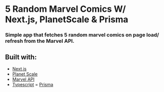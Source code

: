 # 5 Random Marvel Comics W/ Next.js, PlanetScale & Prisma

### Simple app that fetches 5 random marvel comics on page load/ refresh from the Marvel API.

## Built with:

- [Next.js](https://nextjs.org/)
- [Planet Scale](https://planetscale.com/)
- [Marvel API](https://developer.marvel.com/)
- [Typescript](https://www.typescriptlang.org/)
  = [Prisma](https://www.prisma.io/)
